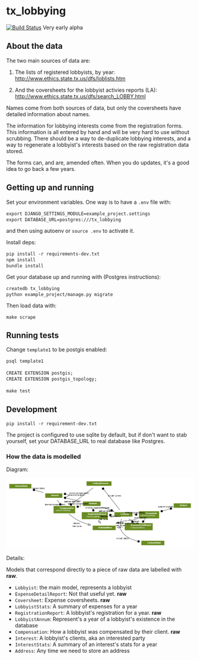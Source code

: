 # tx_lobbying

[![Build Status](https://travis-ci.org/texastribune/tx_lobbying.svg?branch=master)](https://travis-ci.org/texastribune/tx_lobbying)
Very early alpha

## About the data

The two main sources of data are:

1. The lists of registered lobbyists, by year:
   http://www.ethics.state.tx.us/dfs/loblists.htm

2. And the coversheets for the lobbyist activies reports (LA):
   http://www.ethics.state.tx.us/dfs/search_LOBBY.html

Names come from both sources of data, but only the coversheets have detailed
information about names.

The information for lobbying interests come from the registration forms. This
information is all entered by hand and will be very hard to use without
scrubbing. There should be a way to de-duplicate lobbying interests, and a way
to regenerate a lobbyist's interests based on the raw registration data stored.

The forms can, and are, amended often. When you do updates, it's a good idea
to go back a few years.


## Getting up and running

Set your environment variables. One way is to have a `.env` file with:

```
export DJANGO_SETTINGS_MODULE=example_project.settings
export DATABASE_URL=postgres:///tx_lobbying
```

and then using autoenv or `source .env` to activate it.

Install deps:

    pip install -r requirements-dev.txt
    npm install
    bundle install

Get your database up and running with (Postgres instructions):

    createdb tx_lobbying
    python example_project/manage.py migrate

Then load data with:

    make scrape


## Running tests

Change `template1` to be postgis enabled:

    psql template1

    CREATE EXTENSION postgis;
    CREATE EXTENSION postgis_topology;

    make test

## Development

    pip install -r requirement-dev.txt

The project is configured to use sqlite by default, but if don't want to stab
yourself, set your DATABASE_URL to real database like Postgres.


### How the data is modelled

Diagram:

![Diagram of the app's models](models.png)

Details:

Models that correspond directly to a piece of raw data are labelled with
**raw**.

* `Lobbyist`: the main model, represents a lobbyist
* `ExpenseDetailReport`: Not that useful yet. **raw**
* `Coversheet`: Expense coversheets. **raw**
* `LobbyistStats`: A summary of expenses for a year
* `RegistrationReport`: A lobbyist's registration for a year. **raw**
* `LobbyistAnnum`: Represent's a year of a lobbyist's existence in the database
* `Compensation`: How a lobbyist was compensated by their client. **raw**
* `Interest`: A lobbyist's clients, aka an interested party
* `InterestStats`: A summary of an interest's stats for a year
* `Address`: Any time we need to store an address
